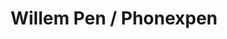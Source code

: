 ---
pid: llp268
title: Willem Pen / Phonexpen
location_transcription: Philadelphia Center City
coordinates: "[-75.162809382152, 39.950133397604]"
zipcode: '19140'
gen_neighborhood: North Philadelphia
neighborhood: Hunting Park
outside_phl: 
age: '10'
age_range: 6-13
instagram: 
image_file_name: llp_268.jpg
proposal_transcription: |-
  Willem Pen was a hero
  he was a good man this is why
  he is an monument to me
  he was an phoinex to me!
topic: Person,History
topic_summary: 0, 0, 0
type: Sculpture Statue
keywords_other: william penn, phoenix
credit: German Rivera III
image_labels: 
twitter: 
facebook: 
permalink: "/monuments/llp268/"
layout: item-page
---